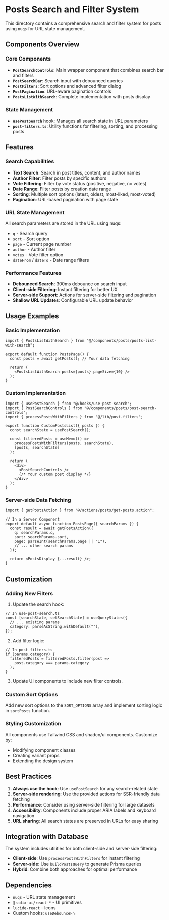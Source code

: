 # Posts Search and Filter System

This directory contains a comprehensive search and filter system for posts using `nuqs` for URL state management.

## Components Overview

### Core Components

- **`PostSearchControls`**: Main wrapper component that combines search bar and filters
- **`PostSearchBar`**: Search input with debounced queries  
- **`PostFilters`**: Sort options and advanced filter dialog
- **`PostPagination`**: URL-aware pagination controls
- **`PostsListWithSearch`**: Complete implementation with posts display

### State Management

- **`usePostSearch`** hook: Manages all search state in URL parameters
- **`post-filters.ts`**: Utility functions for filtering, sorting, and processing posts

## Features

### Search Capabilities
- **Text Search**: Search in post titles, content, and author names
- **Author Filter**: Filter posts by specific authors
- **Vote Filtering**: Filter by vote status (positive, negative, no votes)
- **Date Range**: Filter posts by creation date range
- **Sorting**: Multiple sort options (latest, oldest, most-liked, most-voted)
- **Pagination**: URL-based pagination with page state

### URL State Management
All search parameters are stored in the URL using nuqs:
- `q` - Search query
- `sort` - Sort option
- `page` - Current page number
- `author` - Author filter
- `votes` - Vote filter option
- `dateFrom` / `dateTo` - Date range filters

### Performance Features
- **Debounced Search**: 300ms debounce on search input
- **Client-side Filtering**: Instant filtering for better UX
- **Server-side Support**: Actions for server-side filtering and pagination
- **Shallow URL Updates**: Configurable URL update behavior

## Usage Examples

### Basic Implementation

```tsx
import { PostsListWithSearch } from "@/components/posts/posts-list-with-search";

export default function PostsPage() {
  const posts = await getPosts(); // Your data fetching

  return (
    <PostsListWithSearch posts={posts} pageSize={10} />
  );
}
```

### Custom Implementation

```tsx
import { usePostSearch } from "@/hooks/use-post-search";
import { PostSearchControls } from "@/components/posts/post-search-controls";
import { processPostsWithFilters } from "@/lib/post-filters";

export function CustomPostsList({ posts }) {
  const searchState = usePostSearch();
  
  const filteredPosts = useMemo(() => 
    processPostsWithFilters(posts, searchState), 
    [posts, searchState]
  );

  return (
    <div>
      <PostSearchControls />
      {/* Your custom post display */}
    </div>
  );
}
```

### Server-side Data Fetching

```tsx
import { getPostsAction } from "@/actions/posts/get-posts.action";

// In a Server Component
export default async function PostsPage({ searchParams }) {
  const result = await getPostsAction({
    q: searchParams.q,
    sort: searchParams.sort,
    page: parseInt(searchParams.page || "1"),
    // ... other search params
  });

  return <PostsDisplay {...result} />;
}
```

## Customization

### Adding New Filters

1. Update the search hook:
```tsx
// In use-post-search.ts
const [searchState, setSearchState] = useQueryStates({
  // ... existing params
  category: parseAsString.withDefault(""),
});
```

2. Add filter logic:
```tsx
// In post-filters.ts
if (params.category) {
  filteredPosts = filteredPosts.filter(post => 
    post.category === params.category
  );
}
```

3. Update UI components to include new filter controls.

### Custom Sort Options

Add new sort options to the `SORT_OPTIONS` array and implement sorting logic in `sortPosts` function.

### Styling Customization

All components use Tailwind CSS and shadcn/ui components. Customize by:
- Modifying component classes
- Creating variant props
- Extending the design system

## Best Practices

1. **Always use the hook**: Use `usePostSearch` for any search-related state
2. **Server-side rendering**: Use the provided actions for SSR-friendly data fetching  
3. **Performance**: Consider using server-side filtering for large datasets
4. **Accessibility**: Components include proper ARIA labels and keyboard navigation
5. **URL sharing**: All search states are preserved in URLs for easy sharing

## Integration with Database

The system includes utilities for both client-side and server-side filtering:

- **Client-side**: Use `processPostsWithFilters` for instant filtering
- **Server-side**: Use `buildPostsQuery` to generate Prisma queries
- **Hybrid**: Combine both approaches for optimal performance

## Dependencies

- `nuqs` - URL state management
- `@radix-ui/react-*` - UI primitives
- `lucide-react` - Icons
- Custom hooks: `useDebounceFn`